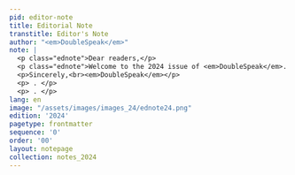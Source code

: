 ```yaml
---
pid: editor-note
title: Editorial Note
transtitle: Editor's Note
author: "<em>DoubleSpeak</em>"
note: |
  <p class="ednote">Dear readers,</p>
  <p class="ednote">Welcome to the 2024 issue of <em>DoubleSpeak</em>. Our apologies for the few bumps you might find here as we transition to a new online platform, and assurances that we’ll smooth them soon.</p>
  <p>Sincerely,<br><em>DoubleSpeak</em></p>
  <p> . </p>
  <p> . </p>
lang: en
image: "/assets/images/images_24/ednote24.png"
edition: '2024'
pagetype: frontmatter
sequence: '0'
order: '00'
layout: notepage
collection: notes_2024
---
```


